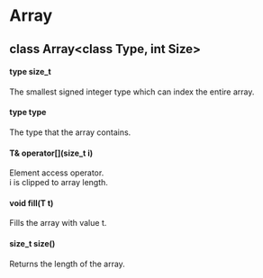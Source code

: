 # Array

## class Array<class Type, int Size>

#### type size_t
The smallest signed integer type which can index the entire array.

#### type type
The type that the array contains.

#### T& operator[](size_t i)
Element access operator.<br>
i is clipped to array length.

#### void fill(T t)
Fills the array with value t.

#### size_t size()
Returns the length of the array.
